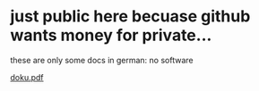 # just public here becuase github wants money for private...

these are only some docs in german: no software

[doku.pdf](doku.pdf)